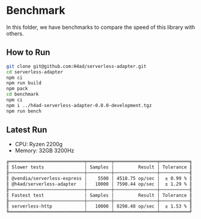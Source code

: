 # Benchmark

In this folder, we have benchmarks to compare the speed of this library with others.

## How to Run

```bash
git clone git@github.com:H4ad/serverless-adapter.git
cd serverless-adapter
npm ci
npm run build
npm pack
cd benchmark
npm ci
npm i ../h4ad-serverless-adapter-0.0.0-development.tgz
npm run bench
```

## Latest Run

- CPU: Ryzen 2200g
- Memory: 32GB 3200Hz

```md
╔════════════════════════════╤═════════╤════════════════╤═══════════╗
║ Slower tests               │ Samples │         Result │ Tolerance ║
╟────────────────────────────┼─────────┼────────────────┼───────────╢
║ @vendia/serverless-express │    5500 │ 4518.75 op/sec │  ± 0.99 % ║
║ @h4ad/serverless-adapter   │   10000 │ 7590.44 op/sec │  ± 1.29 % ║
╟────────────────────────────┼─────────┼────────────────┼───────────╢
║ Fastest test               │ Samples │         Result │ Tolerance ║
╟────────────────────────────┼─────────┼────────────────┼───────────╢
║ serverless-http            │   10000 │ 8298.48 op/sec │  ± 1.53 % ║
╚════════════════════════════╧═════════╧════════════════╧═══════════╝
```
